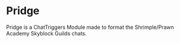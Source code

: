 # Pridge

Pridge is a ChatTriggers Module made to format the Shrimple/Prawn Academy Skyblock Guilds chats.